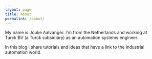 ```yaml
---
layout: page
title: About
permalink: /about/
---
```


My name is Jouke Aalvanger. I'm from the Netherlands and working at Turck BV (a Turck subsidiary) as an automation systems engineer. 

In this blog I share tutorials and ideas that have a link to the industrial automation world.